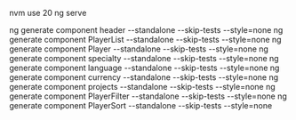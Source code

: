nvm use 20
ng serve

ng generate component header --standalone --skip-tests --style=none
ng generate component PlayerList --standalone --skip-tests --style=none
ng generate component Player --standalone --skip-tests --style=none
ng generate component specialty --standalone --skip-tests --style=none
ng generate component language --standalone --skip-tests --style=none
ng generate component currency --standalone --skip-tests --style=none
ng generate component projects --standalone --skip-tests --style=none
ng generate component PlayerFilter --standalone --skip-tests --style=none
ng generate component PlayerSort --standalone --skip-tests --style=none
